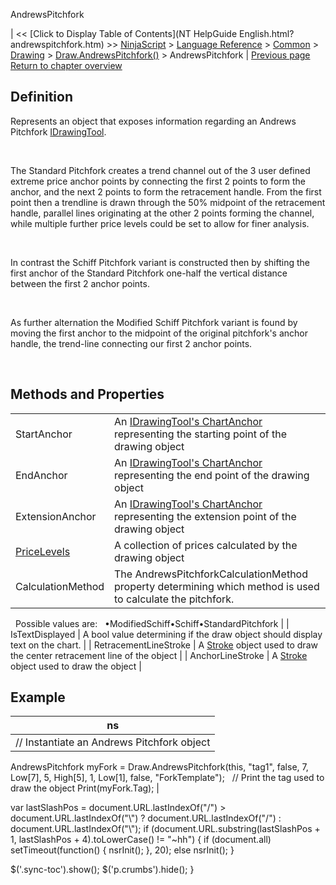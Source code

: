 ﻿










 


AndrewsPitchfork







| &lt;&lt; [Click to Display Table of Contents](NT HelpGuide English.html?andrewspitchfork.htm) &gt;&gt;
 [NinjaScript](ninjascript.htm) &gt; [Language Reference](language_reference_wip.htm) &gt; [Common](common.htm) &gt; [Drawing](drawing.htm) &gt; [Draw.AndrewsPitchfork()](draw_andrewspitchfork.htm) &gt;
AndrewsPitchfork | [Previous page](draw_andrewspitchfork.htm)
[Return to chapter overview](draw_andrewspitchfork.htm)










Definition
----------


Represents an object that exposes information regarding an Andrews Pitchfork [IDrawingTool](idrawingtool.htm). 


 


The Standard Pitchfork creates a trend channel out of the 3 user defined extreme price anchor points by connecting the first 2 points to form the anchor, and the next 2 points to form the retracement handle. From the first point then a trendline is drawn through the 50% midpoint of the retracement handle, parallel lines originating at the other 2 points forming the channel, while multiple further price levels could be set to allow for finer analysis. 


 


In contrast the Schiff Pitchfork variant is constructed then by shifting the first anchor of the Standard Pitchfork one-half the vertical distance between the first 2 anchor points.


 


As further alternation the Modified Schiff Pitchfork variant is found by moving the first anchor to the midpoint of the original pitchfork's anchor handle, the trend-line connecting our first 2 anchor points.


 


Methods and Properties
----------------------




|  |  |
| --- | --- |
| StartAnchor | An [IDrawingTool's ChartAnchor](idrawingtool.htm#chartanchor) representing the starting point of the drawing object |
| EndAnchor | An [IDrawingTool's ChartAnchor](idrawingtool.htm#chartanchor) representing the end point of the drawing object |
| ExtensionAnchor | An [IDrawingTool's ChartAnchor](idrawingtool.htm#chartanchor) representing the extension point of the drawing object |
| [PriceLevels](pricelevels.htm) | A collection of prices calculated by the drawing object |
| CalculationMethod | The AndrewsPitchforkCalculationMethod property determining which method is used to calculate the pitchfork.  
 
Possible values are:
 
•ModifiedSchiff•Schiff•StandardPitchfork |
| IsTextDisplayed | A bool value determining if the draw object should display text on the chart. |
| RetracementLineStroke | A [Stroke](stroke_class.htm) object used to draw the center retracement line of the object |
| AnchorLineStroke | A [Stroke](stroke_class.htm) object used to draw the object |





Example
-------




| ns |
| --- |
| // Instantiate an Andrews Pitchfork object
AndrewsPitchfork myFork = Draw.AndrewsPitchfork(this, "tag1", false, 7, Low[7], 5, High[5], 1, Low[1], false, "ForkTemplate");
 
// Print the tag used to draw the object
Print(myFork.Tag);  |






 
 var lastSlashPos = document.URL.lastIndexOf("/") &gt; document.URL.lastIndexOf("\\") ? document.URL.lastIndexOf("/") : document.URL.lastIndexOf("\\");
 if (document.URL.substring(lastSlashPos + 1, lastSlashPos + 4).toLowerCase() != "~hh") {
 if (document.all) setTimeout(function() {
 nsrInit();
 }, 20);
 else nsrInit();
 }
 
 
 $('.sync-toc').show();
 $('p.crumbs').hide();
 }
 
 
 



